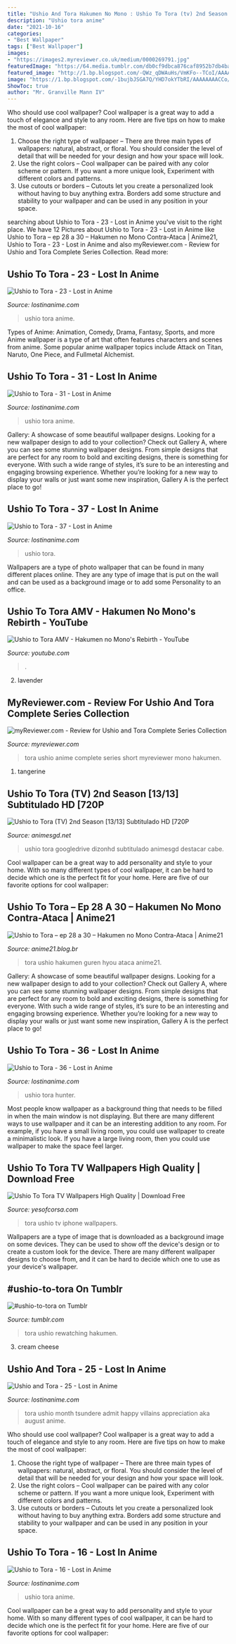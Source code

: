 ```yaml
---
title: "Ushio And Tora Hakumen No Mono : Ushio To Tora (tv) 2nd Season [13/13] Subtitulado Hd [720p"
description: "Ushio tora anime"
date: "2021-10-16"
categories:
- "Best Wallpaper"
tags: ["Best Wallpaper"]
images:
- "https://images2.myreviewer.co.uk/medium/0000269791.jpg"
featuredImage: "https://64.media.tumblr.com/db0cf9dbca876caf8952b7db4baf0aed/tumblr_ovd7e2wsUB1rp57iqo2_640.png"
featured_image: "http://1.bp.blogspot.com/-QWz_qDWAuHs/VmKFo--TCoI/AAAAAAAGzYo/WtfsvpeOs3Q/s1600/Ushio%2B%2526%2BTora%2B-%2B23%2B-7.jpg"
image: "https://1.bp.blogspot.com/-1bujbJSGA7Q/YHD7okYTbRI/AAAAAAAACCo/PifsemTd-qg8vdk81PXh6tb8OAJ9MlP-QCLcBGAsYHQ/s499/animesgd%2B-cFin%2B2.jpg"
ShowToc: true
author: "Mr. Granville Mann IV"
---
```



Who should use cool wallpaper?
Cool wallpaper is a great way to add a touch of elegance and style to any room. Here are five tips on how to make the most of cool wallpaper: 
1) Choose the right type of wallpaper – There are three main types of wallpapers: natural, abstract, or floral. You should consider the level of detail that will be needed for your design and how your space will look. 
2) Use the right colors – Cool wallpaper can be paired with any color scheme or pattern. If you want a more unique look, Experiment with different colors and patterns. 
3) Use cutouts or borders – Cutouts let you create a personalized look without having to buy anything extra. Borders add some structure and stability to your wallpaper and can be used in any position in your space.

	

		
searching about Ushio to Tora - 23 - Lost in Anime you've visit to the right place. We have 12 Pictures about Ushio to Tora - 23 - Lost in Anime like Ushio to Tora – ep 28 a 30 – Hakumen no Mono Contra-Ataca | Anime21, Ushio to Tora - 23 - Lost in Anime and also myReviewer.com - Review for Ushio and Tora Complete Series Collection. Read more:
		
    
## Ushio To Tora - 23 - Lost In Anime

<img loading=lazy src="http://1.bp.blogspot.com/-QWz_qDWAuHs/VmKFo--TCoI/AAAAAAAGzYo/WtfsvpeOs3Q/s1600/Ushio%2B%2526%2BTora%2B-%2B23%2B-7.jpg" onerror="this.onerror=null;this.src='https://tse3.mm.bing.net/th?id=OIP.Byi8tIIiXffrYn0W69GWRwHaEK&amp;pid=15.1';" alt="Ushio to Tora - 23 - Lost in Anime">

_Source: lostinanime.com_

>ushio tora anime. 

	

Types of Anime: Animation, Comedy, Drama, Fantasy, Sports, and more
Anime wallpaper is a type of art that often features characters and scenes from anime. Some popular anime wallpaper topics include Attack on Titan, Naruto, One Piece, and Fullmetal Alchemist.

    
## Ushio To Tora - 31 - Lost In Anime

<img loading=lazy src="http://lostinanime.com/wp-content/uploads/2016/04/Ushio-to-Tora-31-29.jpg" onerror="this.onerror=null;this.src='https://tse2.mm.bing.net/th?id=OIP.oUV66hBIttn6EbvAWZjWvgHaEK&amp;pid=15.1';" alt="Ushio to Tora - 31 - Lost in Anime">

_Source: lostinanime.com_

>ushio tora anime. 

	

Gallery: A showcase of some beautiful wallpaper designs.
Looking for a new wallpaper design to add to your collection? Check out Gallery A, where you can see some stunning wallpaper designs. From simple designs that are perfect for any room to bold and exciting designs, there is something for everyone. With such a wide range of styles, it’s sure to be an interesting and engaging browsing experience. Whether you’re looking for a new way to display your walls or just want some new inspiration, Gallery A is the perfect place to go!





	
	
    
## Ushio To Tora - 37 - Lost In Anime

<img loading=lazy src="https://lostinanime.com/wp-content/uploads/2016/06/Ushio-to-Tora-37-37-1280x720.jpg" onerror="this.onerror=null;this.src='https://tse3.mm.bing.net/th?id=OIP.8JZ3VP17MWEzrLDm93fKxwHaEK&amp;pid=15.1';" alt="Ushio to Tora - 37 - Lost in Anime">

_Source: lostinanime.com_

>ushio tora. 

	



Wallpapers are a type of photo wallpaper that can be found in many different places online. They are any type of image that is put on the wall and can be used as a background image or to add some Personality to an office.

    
## Ushio To Tora AMV - Hakumen No Mono&#039;s Rebirth - YouTube

<img loading=lazy src="https://i.ytimg.com/vi/ZjTpHxMN6lw/maxresdefault.jpg" onerror="this.onerror=null;this.src='https://tse2.mm.bing.net/th?id=OIP.YYLqNPb4Ulw9hg6MQb_GugHaEK&amp;pid=15.1';" alt="Ushio to Tora AMV - Hakumen no Mono&#039;s Rebirth - YouTube">

_Source: youtube.com_

>. 

	

2. lavender 

    
## MyReviewer.com - Review For Ushio And Tora Complete Series Collection

<img loading=lazy src="https://images2.myreviewer.co.uk/medium/0000269791.jpg" onerror="this.onerror=null;this.src='https://tse3.mm.bing.net/th?id=OIP.VACeFUFZGiTym9YzaXpltQHaEK&amp;pid=15.1';" alt="myReviewer.com - Review for Ushio and Tora Complete Series Collection">

_Source: myreviewer.com_

>tora ushio anime complete series short myreviewer mono hakumen. 

	

1. tangerine 

    
## Ushio To Tora (TV) 2nd Season [13/13] Subtitulado HD [720P

<img loading=lazy src="https://1.bp.blogspot.com/-1bujbJSGA7Q/YHD7okYTbRI/AAAAAAAACCo/PifsemTd-qg8vdk81PXh6tb8OAJ9MlP-QCLcBGAsYHQ/s499/animesgd%2B-cFin%2B2.jpg" onerror="this.onerror=null;this.src='https://tse3.mm.bing.net/th?id=OIP.0WY6GWgbn5A2VAoL_dKWpgAAAA&amp;pid=15.1';" alt="Ushio to Tora (TV) 2nd Season [13/13] Subtitulado HD [720P">

_Source: animesgd.net_

>ushio tora googledrive dizonhd subtitulado animesgd destacar cabe. 

	

Cool wallpaper can be a great way to add personality and style to your home. With so many different types of cool wallpaper, it can be hard to decide which one is the perfect fit for your home. Here are five of our favorite options for cool wallpaper: 

    
## Ushio To Tora – Ep 28 A 30 – Hakumen No Mono Contra-Ataca | Anime21

<img loading=lazy src="https://static.anime21.blog.br/2016/04/Ushio-to-Tora-29.mkv_001622.860-600x315.png" onerror="this.onerror=null;this.src='https://tse1.mm.bing.net/th?id=OIP.K9Y1z_EslvR3ZNRNpLkBtwFZC1&amp;pid=15.1';" alt="Ushio to Tora – ep 28 a 30 – Hakumen no Mono Contra-Ataca | Anime21">

_Source: anime21.blog.br_

>tora ushio hakumen guren hyou ataca anime21. 

	

Gallery: A showcase of some beautiful wallpaper designs.
Looking for a new wallpaper design to add to your collection? Check out Gallery A, where you can see some stunning wallpaper designs. From simple designs that are perfect for any room to bold and exciting designs, there is something for everyone. With such a wide range of styles, it’s sure to be an interesting and engaging browsing experience. Whether you’re looking for a new way to display your walls or just want some new inspiration, Gallery A is the perfect place to go!





	
	
    
## Ushio To Tora - 36 - Lost In Anime

<img loading=lazy src="https://lostinanime.com/wp-content/uploads/2016/06/Ushio-to-Tora-36-39.jpg" onerror="this.onerror=null;this.src='https://tse3.mm.bing.net/th?id=OIP.-9GIhtZN5IkNYgaigVFnxAHaEK&amp;pid=15.1';" alt="Ushio to Tora - 36 - Lost in Anime">

_Source: lostinanime.com_

>ushio tora hunter. 

	

Most people know wallpaper as a background thing that needs to be filled in when the main window is not displaying. But there are many different ways to use wallpaper and it can be an interesting addition to any room. For example, if you have a small living room, you could use wallpaper to create a minimalistic look. If you have a large living room, then you could use wallpaper to make the space feel larger.

    
## Ushio To Tora TV Wallpapers High Quality | Download Free

<img loading=lazy src="http://yesofcorsa.com/wp-content/uploads/2017/09/Ushio-To-Tora-TV-Wallpaper-For-IPhone.jpg" onerror="this.onerror=null;this.src='https://tse2.mm.bing.net/th?id=OIP.7qF6ONSlomRkwkgCpFv-QQHaKv&amp;pid=15.1';" alt="Ushio To Tora TV Wallpapers High Quality | Download Free">

_Source: yesofcorsa.com_

>tora ushio tv iphone wallpapers. 

	

Wallpapers are a type of image that is downloaded as a background image on some devices. They can be used to show off the device's design or to create a custom look for the device. There are many different wallpaper designs to choose from, and it can be hard to decide which one to use as your device's wallpaper.

    
## #ushio-to-tora On Tumblr

<img loading=lazy src="https://64.media.tumblr.com/db0cf9dbca876caf8952b7db4baf0aed/tumblr_ovd7e2wsUB1rp57iqo2_640.png" onerror="this.onerror=null;this.src='https://tse1.mm.bing.net/th?id=OIP.grpfFlioUdrCCvSKBzRtyQHaEF&amp;pid=15.1';" alt="#ushio-to-tora on Tumblr">

_Source: tumblr.com_

>tora ushio rewatching hakumen. 

	

3. cream cheese 

    
## Ushio And Tora - 25 - Lost In Anime

<img loading=lazy src="http://4.bp.blogspot.com/-omKShliXeSo/VnbbcKBcXCI/AAAAAAAG1HE/d7T58fZTHyo/s1600/Ushio%2Bto%2BTora%2B-%2B25-4.jpg" onerror="this.onerror=null;this.src='https://tse2.mm.bing.net/th?id=OIP.HkTPdZti2j6odXZCOo5vfwHaEK&amp;pid=15.1';" alt="Ushio and Tora - 25 - Lost in Anime">

_Source: lostinanime.com_

>tora ushio month tsundere admit happy villains appreciation aka august anime. 

	

Who should use cool wallpaper?
Cool wallpaper is a great way to add a touch of elegance and style to any room. Here are five tips on how to make the most of cool wallpaper: 
1) Choose the right type of wallpaper – There are three main types of wallpapers: natural, abstract, or floral. You should consider the level of detail that will be needed for your design and how your space will look. 
2) Use the right colors – Cool wallpaper can be paired with any color scheme or pattern. If you want a more unique look, Experiment with different colors and patterns. 
3) Use cutouts or borders – Cutouts let you create a personalized look without having to buy anything extra. Borders add some structure and stability to your wallpaper and can be used in any position in your space.

    
## Ushio To Tora - 16 - Lost In Anime

<img loading=lazy src="http://2.bp.blogspot.com/-R55yjGxaf5U/ViMijkB73fI/AAAAAAAGq6o/Ljz8UFE7yuw/s1600/Ushio%2Bto%2BTora%2B-%2B16%2B-6.jpg" onerror="this.onerror=null;this.src='https://tse3.mm.bing.net/th?id=OIP.Ho8qHmBOumXnIODKy72rsQHaEK&amp;pid=15.1';" alt="Ushio to Tora - 16 - Lost in Anime">

_Source: lostinanime.com_

>ushio tora anime. 

	

Cool wallpaper can be a great way to add personality and style to your home. With so many different types of cool wallpaper, it can be hard to decide which one is the perfect fit for your home. Here are five of our favorite options for cool wallpaper: 

